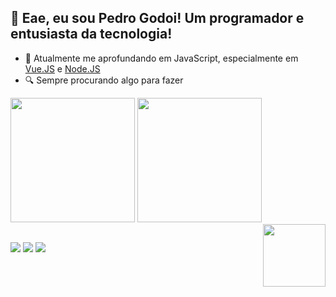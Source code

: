 ## 👋 Eae, eu sou Pedro Godoi! Um programador e entusiasta da tecnologia!

- 🌱 Atualmente me aprofundando em JavaScript, especialmente em [Vue.JS](https://vuejs.org) e [Node.JS](https://nodejs.org/pt-br)
- 🔍 Sempre procurando algo para fazer

<picture>
<source
  height="199em"
  srcset="https://github-readme-stats.vercel.app/api?username=pedrogodoir&show_icons=true&theme=midnight-purple&bg_color=111&hide_border=true&border_radius=5.5&text_color=EEE"
  media="(prefers-color-scheme: dark)"
/>
<source
  height="199em"
  srcset="https://github-readme-stats.vercel.app/api?username=pedrogodoir&show_icons=true&theme=midnight-purple&bg_color=EEE&hide_border=true&border_radius=5.5&text_color=111"
  media="(prefers-color-scheme: light), (prefers-color-scheme: no-preference)"
/>
<img src="https://github-readme-stats.vercel.app/api?username=pedrogodoir&show_icons=true" />
</picture>

<picture>
<source 
  height="199em"
  srcset="https://github-readme-stats.vercel.app/api/top-langs/?username=pedrogodoir&layout=compact&theme=midnight-purple&bg_color=111&hide_border=true&border_radius=5.5&text_color=EEE"
  media="(prefers-color-scheme: dark)"
/>
<source
  height="199em"
  srcset="https://github-readme-stats.vercel.app/api/top-langs/?username=pedrogodoir&layout=compact&theme=midnight-purple&bg_color=EEE&hide_border=true&border_radius=5.5&text_color=111"
  media="(prefers-color-scheme: light), (prefers-color-scheme: no-preference)"
/>
<img src="https://github-readme-stats.vercel.app/api?username=pedrogodoir&show_icons=true" />
</picture>

  <img align="right" width="100px" src="https://cdn.discordapp.com/attachments/893932444582023208/1088236587441213440/Art_Godoi_2.0_Rounded.png">
  
##

<div style="display: inline-block; justfy-content: center;"> 
  <a align="center" href="https://instagram.com/pedrogodoih" target="_blank"><img src="https://img.shields.io/badge/-Instagram-%23E4405F?style=for-the-badge&logo=instagram&logoColor=white" target="_blank"></a>
  <a align="center" href = "mailto:pedrogodoiriva@gmail.com"><img src="https://img.shields.io/badge/-Gmail-%23333?style=for-the-badge&logo=gmail&logoColor=white" target="_blank"></a>
  <a align="center" href="https://www.linkedin.com/in/pedrogodoih" target="_blank"><img src="https://img.shields.io/badge/-LinkedIn-%230077B5?style=for-the-badge&logo=linkedin&logoColor=white" target="_blank"></a>
</div>

